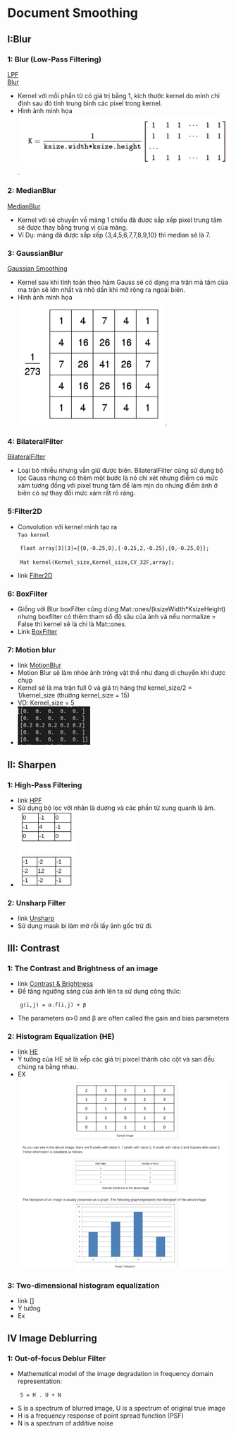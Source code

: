 # Document Smoothing
## I:Blur
### 1: Blur (Low-Pass Filtering)
[LPF](https://diffractionlimited.com/help/maximdl/MaxIm-DL.htm#High-Pass_Filtering.htm)\
[Blur](https://docs.opencv.org/4.1.2/d4/d86/group__imgproc__filter.html#ga8c45db9afe636703801b0b2e440fce37)
* Kernel với mỗi phần từ có giá trị bằng 1, kích thước kernel do mình chỉ định sau đó tính trung bình các pixel trong kernel.
* Hình ảnh minh họa \
![img](img_docs/Blur_kernel.png).
### 2: MedianBlur
[MedianBlur](https://docs.opencv.org/4.1.2/d4/d86/group__imgproc__filter.html#ga8c45db9afe636703801b0b2e440fce37)
* Kernel với sẽ chuyển về mảng 1 chiều đã được sắp xếp pixel trung tâm sẽ được thay bằng trung vị của mảng.
* Ví Dụ: mảng đã được sắp xếp {3,4,5,6,7,7,8,9,10} thì median sẽ là 7.
### 3: GaussianBlur
[Gaussian Smoothing](https://homepages.inf.ed.ac.uk/rbf/HIPR2/gsmooth.htm)
* Kernel sau khi tính toán theo hàm Gauss sẽ có dạng ma trận mà tâm của ma trận sẽ lớn nhất và nhỏ dần khi mở rộng ra ngoài biên.
* Hình ảnh minh họa \
![img](img_docs/Gau_kernel.png).
### 4: BilateralFilter
[BilateralFilter](https://docs.opencv.org/3.4.3/d4/d86/group__imgproc__filter.html#ga9d7064d478c95d60003cf839430737ed)
* Loại bỏ nhiễu nhưng vẫn giữ được biên. BilateralFilter cũng sử dụng bộ lọc Gauss nhưng có thêm một bước là nó chỉ xét nhưng điểm có mức xám tương đồng với pixel trung tâm để làm mịn do nhưng điểm ảnh ở biên có sự thay đổi mức xám rất rõ ràng.
### 5:Filter2D
* Convolution với kernel mình tạo ra \
  `Tạo kernel` 
```
    float array[3][3]={{0,-0.25,0},{-0.25,2,-0.25},{0,-0.25,0}};

    Mat kernel(Kernel_size,Kernel_size,CV_32F,array);
```
* link [Filter2D](https://docs.opencv.org/2.4/doc/tutorials/imgproc/imgtrans/filter_2d/filter_2d.html)
### 6: BoxFilter
* Giống với Blur boxFilter cũng dùng Mat::ones/(ksizeWidth*KsizeHeight) nhưng boxfilter có thêm tham số độ sâu của ảnh và nếu normalize = False thì kernel sẽ là chỉ là Mat::ones.
* Link [BoxFilter](https://docs.opencv.org/4.1.2/d4/d86/group__imgproc__filter.html#gad533230ebf2d42509547d514f7d3fbc3)
### 7: Motion blur
* link [MotionBlur](https://subscription.packtpub.com/book/application_development/9781785283932/2/ch02lvl1sec21/motion-blur)
* Motion Blur sẽ làm nhòe ảnh trông vật thể như đang di chuyển khi được chụp
* Kernel sẽ là ma trận full 0 và giá trị hàng thứ kernel_size/2 = 1/kernel_size (thường kernel_size = 15)
* VD: Kernel_size = 5  
* ![img](img_docs/Motion_Kernel_size.png)
## II: Sharpen
### 1: High-Pass Filtering
* link [HPF](http://opencv-tutorials-hub.blogspot.com/2016/02/opencv-code-for-high-pass-filter.html)
* Sử dụng bộ lọc với nhân là dương và các phần tử xung quanh là âm.
* ![img](img_docs/Kernel_HPF.png)
### 2: Unsharp Filter
* link [Unsharp](https://homepages.inf.ed.ac.uk/rbf/HIPR2/unsharp.htm)
* Sử dụng mask bị làm mờ rồi lấy ảnh gốc trừ đi.
## III: Contrast
### 1: The Contrast and Brightness of an image
* link [Contrast & Brightness](https://docs.opencv.org/3.4/d3/dc1/tutorial_basic_linear_transform.html)
* Để tăng ngưỡng sáng của ảnh lên ta sử dụng công thức:
```
    g(i,j) = α.f(i,j) + β 
```
* The parameters α>0 and β are often called the gain and bias parameters
### 2: Histogram Equalization (HE)
* link [HE](https://www.opencv-srf.com/2018/02/histogram-equalization.html)
* Ý tưởng của HE sẽ là xếp các giá trị pixcel thành các cột và san đều chúng ra bằng nhau.
* EX ![img](img_docs/ex_HE.png)
### 3: Two-dimensional histogram equalization
* link []
* Ý tưởng 
* Ex
## IV Image Deblurring
### 1: Out-of-focus Deblur Filter
* Mathematical model of the image degradation in frequency domain representation:
```
    S = H . U + N
```
* S is a spectrum of blurred image, U is a spectrum of original true image
* H  is a frequency response of point spread function (PSF)
* N is a spectrum of additive noise